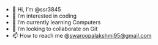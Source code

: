 - 👋 Hi, I’m @ssr3845
- 👀 I’m interested in coding
- 🌱 I’m currently learning Computers
- 💞️ I’m looking to collaborate on Git
- 📫 How to reach me @swaroopalakshmi95@gmail.com

<!---
ss3845/ss3845 is a ✨ special ✨ repository because its `README.md` (this file) appears on your GitHub profile.
You can click the Preview link to take a look at your changes.
--->
